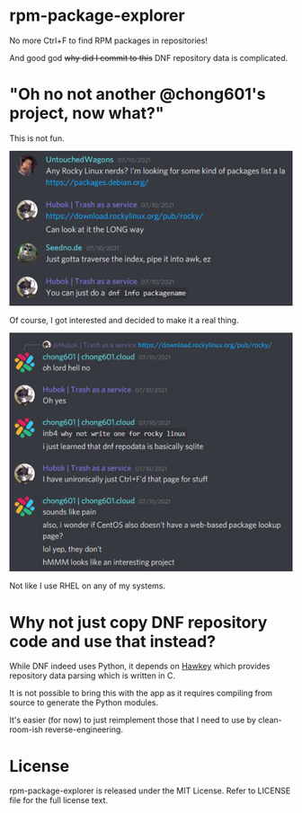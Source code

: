 # rpm-package-explorer
No more Ctrl+F to find RPM packages in repositories!

And good god ~~why did I commit to this~~ DNF repository data is complicated.

# "Oh no not another @chong601's project, now what?"
This is not fun.

![](.readme/goodlord.PNG)

Of course, I got interested and decided to make it a real thing.

![](.readme/whyudodis.PNG)

Not like I use RHEL on any of my systems. 

# Why not just copy DNF repository code and use that instead?
While DNF indeed uses Python, it depends on [Hawkey](https://github.com/rpm-software-management/libdnf/tree/dnf-4-master/python/hawkey) which provides repository data parsing which is written in C.

It is not possible to bring this with the app as it requires compiling from source to generate the Python modules. 

It's easier (for now) to just reimplement those that I need to use by clean-room-ish reverse-engineering.

# License
rpm-package-explorer is released under the MIT License. Refer to LICENSE file for the full license text.